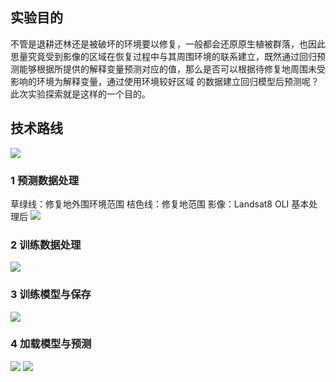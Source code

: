 ## 实验目的
不管是退耕还林还是被破坏的环境要以修复，一般都会还原原生植被群落，也因此思量究竟受到影像的区域在恢复过程中与其周围环境的联系建立，既然通过回归预测能够根据所提供的解释变量预测对应的值，那么是否可以根据待修复地周围未受影响的环境为解释变量，通过使用环境较好区域
的数据建立回归模型后预测呢？此次实验探索就是这样的一个目的。

## 技术路线
![](https://github.com/richieBao/python-urbanPlanning/blob/master/images/940.png)

### 1 预测数据处理
草绿线：修复地外围环境范围
桔色线：修复地范围
影像：Landsat8 OLI 基本处理后
![](https://github.com/richieBao/python-urbanPlanning/blob/master/images/941.png)

### 2 训练数据处理
![](https://github.com/richieBao/python-urbanPlanning/blob/master/images/942.png)

### 3 训练模型与保存
![](https://github.com/richieBao/python-urbanPlanning/blob/master/images/943.png)

### 4 加载模型与预测
![](https://github.com/richieBao/python-urbanPlanning/blob/master/images/944.png)
![](https://github.com/richieBao/python-urbanPlanning/blob/master/images/945.png)
